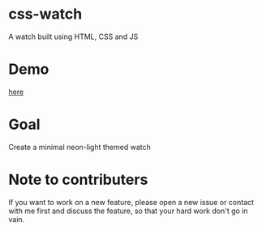 # css-watch
A watch built using HTML, CSS and JS

# Demo
[here](https://rajeevcodes0.github.io/css-watch/)

# Goal
Create a minimal neon-light themed watch

# Note to contributers
If you want to work on a new feature, please open a new issue or contact with me first and discuss the feature, so that your hard work don't go in vain.
